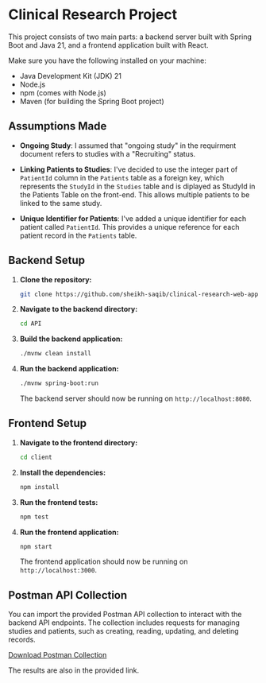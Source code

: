 # Clinical Research Project

This project consists of two main parts: a backend server built with Spring Boot and Java 21, and a frontend application built with React.


Make sure you have the following installed on your machine:

- Java Development Kit (JDK) 21
- Node.js
- npm (comes with Node.js)
- Maven (for building the Spring Boot project)


## Assumptions Made

- **Ongoing Study**: I assumed that "ongoing study" in the requirment document refers to studies with a "Recruiting" status.

- **Linking Patients to Studies**: I've decided to use the integer part of `PatientId` column in the `Patients` table as a foreign key, which represents the `StudyId` in the `Studies` table and is diplayed as StudyId in the Patients Table on the front-end. This allows multiple patients to be linked to the same study.

- **Unique Identifier for Patients**: I've added a unique identifier for each patient called `PatientId`. This provides a unique reference for each patient record in the `Patients` table.


## Backend Setup

1. **Clone the repository:**

    ```sh
    git clone https://github.com/sheikh-saqib/clinical-research-web-app.git
    ```

2. **Navigate to the backend directory:**

    ```sh
    cd API
    ```

3. **Build the backend application:**

    ```sh
    ./mvnw clean install
    ```

4. **Run the backend application:**

    ```sh
    ./mvnw spring-boot:run
    ```

    The backend server should now be running on `http://localhost:8080`.

## Frontend Setup

1. **Navigate to the frontend directory:**

    ```sh
    cd client
    ```

2. **Install the dependencies:**

    ```sh
    npm install
    ```

3. **Run the frontend tests:**

    ```sh
    npm test
    ```

4. **Run the frontend application:**

    ```sh
    npm start
    ```

    The frontend application should now be running on `http://localhost:3000`.

## Postman API Collection

You can import the provided Postman API collection to interact with the backend API endpoints. The collection includes requests for managing studies and patients, such as creating, reading, updating, and deleting records. 

[Download Postman Collection](https://github.com/sheikh-saqib/clinical-research-web-app/tree/main/Postman)

The results are also in the provided link.